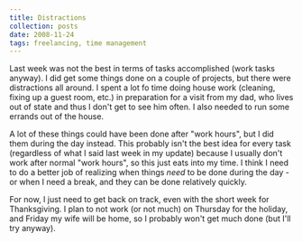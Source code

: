 ```yaml
---
title: Distractions
collection: posts
date: 2008-11-24
tags: freelancing, time management
---
```


Last week was not the best in terms of tasks accomplished (work tasks anyway). I did get some things done on a couple of projects, but there were distractions all around. I spent a lot fo time doing house work (cleaning, fixing up a guest room, etc.) in preparation for a visit from my dad, who lives out of state and thus I don't get to see him often. I also needed to run some errands out of the house.

A lot of these things could have been done after "work hours", but I did them during the day instead. This probably isn't the best idea for every task (regardless of what I said last week in my update) because I usually don't work after normal "work hours", so this just eats into my time. I think I need to do a better job of realizing when things _need_ to be done during the day - or when I need a break, and they can be done relatively quickly.

For now, I just need to get back on track, even with the short week for Thanksgiving. I plan to not work (or not much) on Thursday for the holiday, and Friday my wife will be home, so I probably won't get much done (but I'll try anyway).
